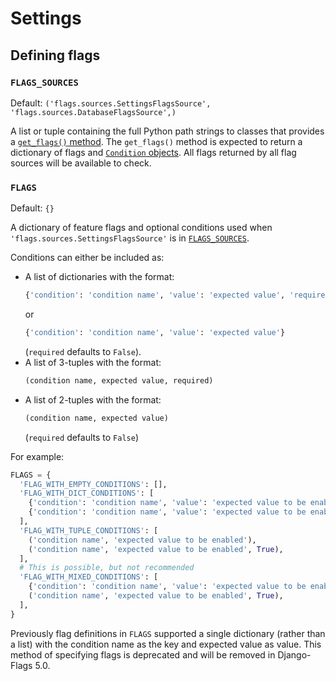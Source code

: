 # Settings

## Defining flags

### `FLAGS_SOURCES`

Default: `('flags.sources.SettingsFlagsSource', 'flags.sources.DatabaseFlagsSource',)`

A list or tuple containing the full Python path strings to classes that provides a [`get_flags()` method](../api/sources/#flag-sources). The `get_flags()` method is expected to return a dictionary of flags and [`Condition` objects](../api/sources/#conditioncondition-value-sourcenone-objnone). All flags returned by all flag sources will be available to check.

### `FLAGS`

Default: `{}`

A dictionary of feature flags and optional conditions used when `'flags.sources.SettingsFlagsSource'` is in [`FLAGS_SOURCES`](#flag_sources).

Conditions can either be included as:

- A list of dictionaries with the format:
  ```python
  {'condition': 'condition name', 'value': 'expected value', 'required': True}`
  ```
  or
  ```python
  {'condition': 'condition name', 'value': 'expected value'}
  ``` 
  (`required` defaults to `False`).
- A list of 3-tuples with the format: 
  ```python
  (condition name, expected value, required)
  ```
- A list of 2-tuples with the format:
  ```python
  (condition name, expected value)
  ```
  (`required` defaults to `False`)

For example:

```python
FLAGS = {
  'FLAG_WITH_EMPTY_CONDITIONS': [],
  'FLAG_WITH_DICT_CONDITIONS': [
    {'condition': 'condition name', 'value': 'expected value to be enabled'},
    {'condition': 'condition name', 'value': 'expected value to be enabled', 'required': True},
  ],
  'FLAG_WITH_TUPLE_CONDITIONS': [
    ('condition name', 'expected value to be enabled'),
    ('condition name', 'expected value to be enabled', True),
  ],
  # This is possible, but not recommended
  'FLAG_WITH_MIXED_CONDITIONS': [
    {'condition': 'condition name', 'value': 'expected value to be enabled'},
    ('condition name', 'expected value to be enabled', True),
  ],
}
```

Previously flag definitions in `FLAGS` supported a single dictionary (rather than a list) with the condition name as the key and expected value as value. This method of specifying flags is deprecated and will be removed in Django-Flags 5.0.
